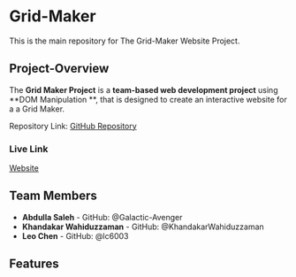 # Grid-Maker
This is the main repository for The Grid-Maker Website Project.

## Project-Overview
The **Grid Maker Project** is a **team-based web development project** using **DOM Manipulation **, that is designed to create an interactive website for a a Grid Maker. 

Repository Link: [GitHub Repository](https://github.com/Galactic-Avenger/Grid-Maker)

### Live Link
[Website](https://galactic-avenger.github.io/Grid-Maker/)
## Team Members
- **Abdulla Saleh** - GitHub: @Galactic-Avenger
- **Khandakar Wahiduzzaman** - GitHub: @KhandakarWahiduzzaman
- **Leo Chen** - GitHub: @lc6003

## Features
